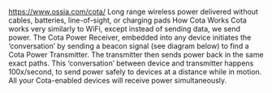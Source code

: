 https://www.ossia.com/cota/
Long range wireless power delivered without cables, batteries, line-of-sight, or charging pads
How Cota Works
Cota works very similarly to WiFi, except instead of sending data, we send power. The Cota Power Receiver, embedded into any device initiates the ‘conversation’ by sending a beacon signal (see diagram below) to find a Cota Power Transmitter. The transmitter then sends power back in the same exact paths. This ‘conversation’ between device and transmitter happens 100x/second, to send power safely to devices at a distance while in motion. All your Cota-enabled devices will receive power simultaneously.

